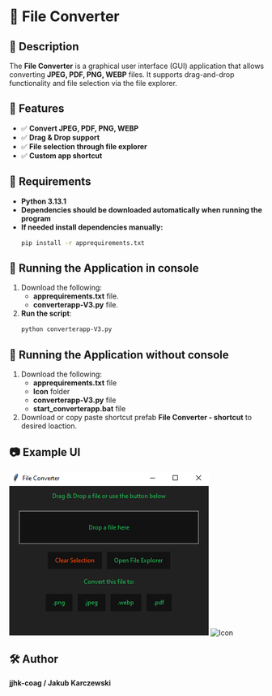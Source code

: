 # 📄 File Converter

## 📌 Description
The **File Converter** is a graphical user interface (GUI) application that allows converting **JPEG, PDF, PNG, WEBP** files. It supports drag-and-drop functionality and file selection via the file explorer.

## 🎨 Features
- ✅ **Convert JPEG, PDF, PNG, WEBP**
- ✅ **Drag & Drop support**
- ✅ **File selection through file explorer**
- ✅ **Custom app shortcut**

## 🔧 Requirements
- **Python 3.13.1**
- **Dependencies should be downloaded automatically when running the program**
- **If needed install dependencies manually:**
  ```sh
  pip install -r apprequirements.txt
  ```

## 🚀 Running the Application in console
1. Download the following:
    - **apprequirements.txt** file.
    - **converterapp-V3.py** file.
2. **Run the script**:
   ```sh
   python converterapp-V3.py
   ```
   
## 🚀 Running the Application without console
1.  Download the following:
    - **apprequirements.txt** file
    - **Icon** folder
    - **converterapp-V3.py** file
    - **start_converterapp.bat** file
2. Download or copy paste shortcut prefab **File Converter - shortcut** to desired loaction.

## 📷 Example UI
![Screenshot](Media/screenshot3.png)
![Icon](Media/app_icon.jpg)

## 🛠️ Author
**jjhk-coag / Jakub Karczewski**


